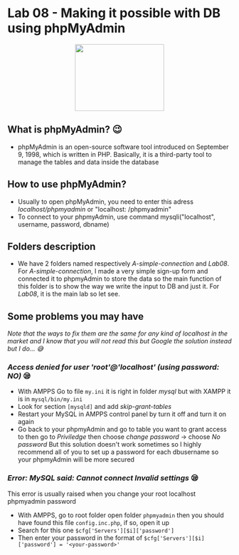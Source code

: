 # Lab 08 - Making it possible with DB using phpMyAdmin

<p align = "center">
  <img src = "https://upload.wikimedia.org/wikipedia/commons/9/95/PhpMyAdmin_logo.png" width = "200" height = "150"/>
</p>

## What is phpMyAdmin? 😉

* phpMyAdmin is an open-source software tool introduced on September 9, 1998, which is written in PHP. Basically, it is a third-party tool to manage the tables and data inside the database

## How to use phpMyAdmin? 
* Usually to open phpMyAdmin, you need to enter this adress *localhost/phpmyadmin* or "localhost: <your port>/phpmyadmin"
* To connect to your phpmyAdmin, use command mysqli("localhost", username, password, dbname)
  
## Folders description
* We have 2 folders named respectively *A-simple-connection* and *Lab08*. For *A-simple-connection*, I made a very simple sign-up form and connected it to phpmyAdmin to store the data so the main function of this folder is to show the way we write the input to DB and just it. For *Lab08*, it is the main lab so let see. 

## Some problems you may have
*Note that the ways to fix them are the same for any kind of localhost in the market and I know that you will not read this but Google the solution instead but I do... :sweat_smile:*

### *Access denied for user 'root'@'localhost' (using password: NO)* :sleepy:
* With AMPPS Go to file ```my.ini``` it is right in folder *mysql* but with XAMPP it is in ```mysql/bin/my.ini```
* Look for section ```[mysqld]``` and add *skip-grant-tables*
* Restart your MySQL in AMPPS control panel by turn it off and turn it on again 
* Go back to your phpmyAdmin and go to table you want to grant access to then go to *Priviledge* then choose *change password* -> choose *No password*
But this solution doesn't work sometimes so I highly recommend all of you to set up a password for each dbusername so your phpmyAdmin will be more secured

### *Error: MySQL said: Cannot connect Invalid settings* :sleepy:
This error is usually raised when you change your root localhost phpmyadmin password 
* With AMPPS, go to root folder open folder ```phpmyadmin``` then you should have found this file `config.inc.php`, if so, open it up
* Search for this one 
`$cfg['Servers'][$i]['password']`
* Then enter your password in the format of `$cfg['Servers'][$i]['password'] = '<your-password>'`

